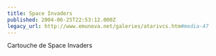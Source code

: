 ```yaml
---
title: Space Invaders
published: 2004-06-25T22:53:12.000Z
legacy_url: http://www.emunova.net/galeries/atarivcs.htm#media-47
---
```

Cartouche de Space Invaders